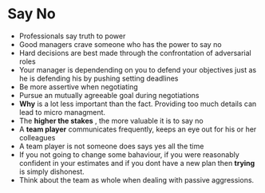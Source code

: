 # Say No
- Professionals say truth to power
- Good managers crave someone who has the power to say no
- Hard decisions are best made through the confrontation of  adversarial roles
- Your manager is dependending on you to defend your objectives just as he is defending his by pushing setting deadlines
- Be more assertive when negotiating
- Pursue an mutually agreeable goal during negotiations
- **Why** is a lot less important than the fact. Providing too much details can lead to micro managment.
- The **higher the stakes** , the more valuable it is to say no
- A **team player** communicates frequently, keeps an eye out for his or her colleagues
- A team player is not someone does says yes all the time
- If you not going to change some bahaviour, if you were reasonably confident in your estimates and if you dont have a new plan then **trying** is simply dishonest.
-  Think about the team as whole when dealing with passive aggressions.
